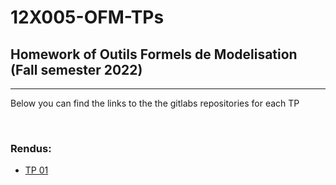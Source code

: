 # 12X005-OFM-TPs

## Homework of Outils Formels de Modelisation (Fall semester 2022)

---  

Below you can find the links to the the gitlabs repositories for each TP

<br/>  

### Rendus:
 - [TP 01](https://gitlab.unige.ch/Noah.Munz/ofm-exercise-1)


